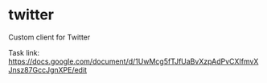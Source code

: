 # twitter
Custom client for Twitter

Task link: https://docs.google.com/document/d/1UwMcg5fTJfUaBvXzpAdPvCXIfmvXJnsz87GccJgnXPE/edit
